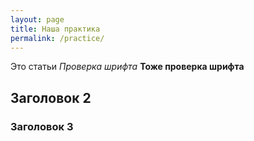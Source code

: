 ```yaml
---
layout: page
title: Наша практика
permalink: /practice/
---
```


Это статьи
*Проверка шрифта*
**Тоже проверка шрифта**
## Заголовок 2
### Заголовок 3